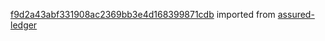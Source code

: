 [f9d2a43abf331908ac2369bb3e4d168399871cdb](https://github.com/insolar/assured-ledger/commit/f9d2a43abf331908ac2369bb3e4d168399871cdb) imported from [assured-ledger](https://github.com/insolar/assured-ledger)
